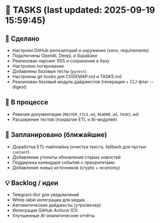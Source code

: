# 📝 TASKS (last updated: 2025-09-19 15:59:45)

## 🚀 Сделано
- Настроен GitHub-репозиторий и окружение (venv, requirements)
- Подключены OpenAI, DeepL и Supabase
- Реализован парсинг RSS и сохранение в базу
- Настроено логирование
- Добавлены базовые тесты (`pytest`)
- Настроены git hooks для CODEMAP.md и TASKS.md
- Реализован базовый модуль дайджестов (генерация + CLI-флаг --digest)

## 🚧 В процессе
- Ревизия документации (`MASTER_FILE.md`, `README.md`, `TASKS.md`)
- Расширение тестов (покрытие ETL и AI-модулей)

## 📌 Запланировано (ближайшие)
- Доработка ETL-пайплайна (очистка текста, fallback для пустых `content`)
- Добавление утилиты обновления старых новостей
- Поддержка календаря событий с приоритетами
- Добавление новых источников (crypto + economy)

## 💡 Backlog / идеи
- Telegram-бот для уведомлений
- White-label интеграции для медиа
- Автоматические дайджесты (утро/вечер)
- Интеграция GitHub Actions (CI)
- Улучшенные AI-аналитические отчёты